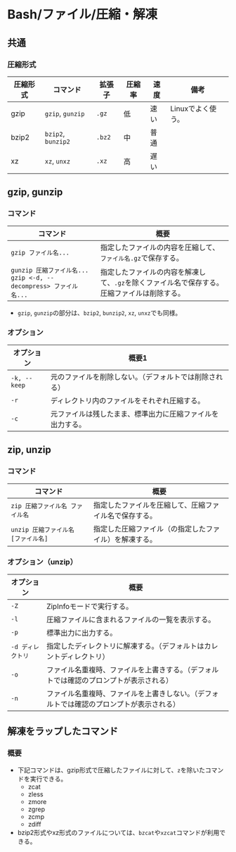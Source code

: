 # Bash/ファイル/圧縮・解凍

## 共通

### 圧縮形式

| 圧縮形式 | コマンド           | 拡張子 | 圧縮率 | 速度 | 備考              |
| -------- | ------------------ | ------ | ------ | ---- | ----------------- |
| gzip     | `gzip`, `gunzip`   | `.gz`  | 低     | 速い | Linuxでよく使う。 |
| bzip2    | `bzip2`, `bunzip2` | `.bz2` | 中     | 普通 |                   |
| xz       | `xz`, `unxz`       | `.xz`  | 高     | 遅い |                   |

## gzip, gunzip

### コマンド

| コマンド                                                     | 概要                                                         |
| ------------------------------------------------------------ | ------------------------------------------------------------ |
| `gzip ファイル名...`                                         | 指定したファイルの内容を圧縮して、`ファイル名.gz`で保存する。 |
| `gunzip 圧縮ファイル名...`<br />`gzip <-d, --decompress> ファイル名...` | 指定したファイルの内容を解凍して、`.gz`を除くファイル名で保存する。<br />圧縮ファイルは削除する。 |

- `gzip`, `gunzip`の部分は、`bzip2`, `bunzip2`, `xz`, `unxz`でも同様。

### オプション

| オプション   | 概要1                                                      |
| ------------ | ---------------------------------------------------------- |
| `-k, --keep` | 元のファイルを削除しない。（デフォルトでは削除される）     |
| `-r`         | ディレクトリ内のファイルをそれぞれ圧縮する。               |
| `-c`         | 元ファイルは残したまま、標準出力に圧縮ファイルを出力する。 |

## zip, unzip

### コマンド

| コマンド                            | 概要                                                   |
| ----------------------------------- | ------------------------------------------------------ |
| `zip 圧縮ファイル名 ファイル名`     | 指定したファイルを圧縮して、圧縮ファイル名で保存する。 |
| `unzip 圧縮ファイル名 [ファイル名]` | 指定した圧縮ファイル（の指定したファイル）を解凍する。 |

### オプション（unzip）

| オプション        | 概要                                                         |
| ----------------- | ------------------------------------------------------------ |
| `-Z`              | ZipInfoモードで実行する。                                    |
| `-l`              | 圧縮ファイルに含まれるファイルの一覧を表示する。             |
| `-p`              | 標準出力に出力する。                                         |
| `-d ディレクトリ` | 指定したディレクトリに解凍する。（デフォルトはカレントディレクトリ） |
| `-o`              | ファイル名重複時、ファイルを上書きする。（デフォルトでは確認のプロンプトが表示される） |
| `-n`              | ファイル名重複時、ファイルを上書きしない。（デフォルトでは確認のプロンプトが表示される） |

## 解凍をラップしたコマンド

### 概要

- 下記コマンドは、gzip形式で圧縮したファイルに対して、`z`を除いたコマンドを実行できる。
  - zcat
  - zless
  - zmore
  - zgrep
  - zcmp
  - zdiff
- bzip2形式やxz形式のファイルについては、`bzcat`や`xzcat`コマンドが利用できる。
